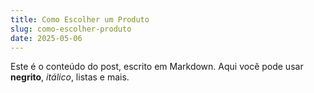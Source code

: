 ```yaml
---
title: Como Escolher um Produto
slug: como-escolher-produto
date: 2025-05-06
---
```


Este é o conteúdo do post, escrito em Markdown. Aqui você pode usar **negrito**, _itálico_, listas e mais.
